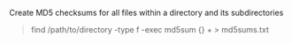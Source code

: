 Create MD5 checksums for all files within a directory and its subdirectories

> find /path/to/directory -type f -exec md5sum {} + > md5sums.txt
